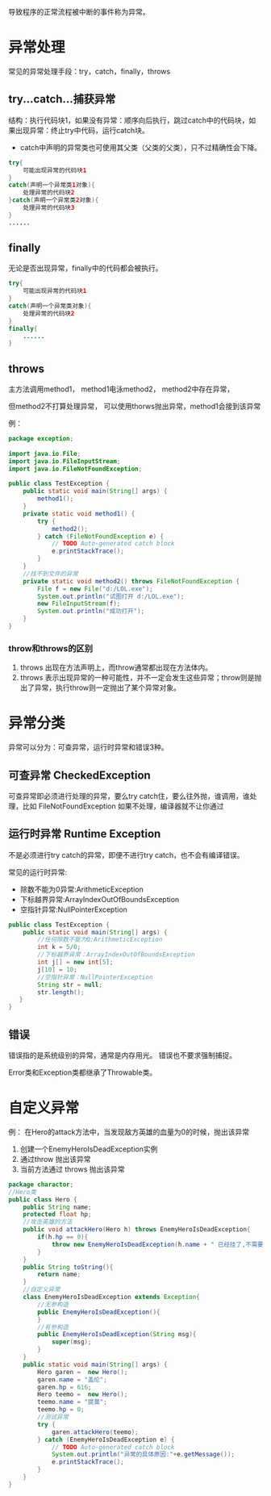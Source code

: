 导致程序的正常流程被中断的事件称为异常。
# 异常处理
常见的异常处理手段：try，catch，finally，throws
## try...catch...捕获异常
结构：执行代码块1，如果没有异常：顺序向后执行，跳过catch中的代码块，如果出现异常：终止try中代码，运行catch块。
- catch中声明的异常类也可使用其父类（父类的父类），只不过精确性会下降。
```java
try{
	可能出现异常的代码块1
}
catch(声明一个异常类1对象){
	处理异常的代码块2
}catch(声明一个异常类2对象){
	处理异常的代码块3
}
......
```
## finally
无论是否出现异常，finally中的代码都会被执行。

```java
try{
	可能出现异常的代码块1
}
catch(声明一个异常类对象){
	处理异常的代码块2
}
finally{
	......
}
```
## throws
主方法调用method1，
method1电泳method2，
method2中存在异常，

但method2不打算处理异常，
可以使用thorws抛出异常，method1会接到该异常

例：

```java
package exception;
 
import java.io.File;
import java.io.FileInputStream;
import java.io.FileNotFoundException;
 
public class TestException {
    public static void main(String[] args) {
        method1();
    }
    private static void method1() {
        try {
            method2();
        } catch (FileNotFoundException e) {
            // TODO Auto-generated catch block
            e.printStackTrace();
        }
    } 
    //找不到文件的异常
    private static void method2() throws FileNotFoundException { 
        File f = new File("d:/LOL.exe");
        System.out.println("试图打开 d:/LOL.exe");
        new FileInputStream(f);
        System.out.println("成功打开"); 
    }
}
```
### throw和throws的区别
1. throws 出现在方法声明上，而throw通常都出现在方法体内。
2. throws 表示出现异常的一种可能性，并不一定会发生这些异常；throw则是抛出了异常，执行throw则一定抛出了某个异常对象。

# 异常分类
异常可以分为：可查异常，运行时异常和错误3种。
## 可查异常 CheckedException
可查异常即必须进行处理的异常，要么try catch住，要么往外抛，谁调用，谁处理，比如 FileNotFoundException
如果不处理，编译器就不让你通过

## 运行时异常 Runtime Exception
不是必须进行try catch的异常，即便不进行try catch，也不会有编译错误。

常见的运行时异常:
- 除数不能为0异常:ArithmeticException
- 下标越界异常:ArrayIndexOutOfBoundsException
- 空指针异常:NullPointerException
```java
public class TestException {
    public static void main(String[] args) {      
        //任何除数不能为0:ArithmeticException
        int k = 5/0;         
        //下标越界异常：ArrayIndexOutOfBoundsException
        int j[] = new int[5];
        j[10] = 10;     
        //空指针异常：NullPointerException
        String str = null;
        str.length();
   }
}
```
## 错误
错误指的是系统级别的异常，通常是内存用光。
错误也不要求强制捕捉。

Error类和Exception类都继承了Throwable类。

# 自定义异常
例：
在Hero的attack方法中，当发现敌方英雄的血量为0的时候，抛出该异常
1. 创建一个EnemyHeroIsDeadException实例
2. 通过throw 抛出该异常
3. 当前方法通过 throws 抛出该异常

```java
package charactor;
//Hero类 
public class Hero {
    public String name;
    protected float hp;
    //攻击英雄的方法
    public void attackHero(Hero h) throws EnemyHeroIsDeadException{
        if(h.hp == 0){
            throw new EnemyHeroIsDeadException(h.name + " 已经挂了,不需要施放技能" );
        }
    }
    public String toString(){
        return name;
    }
    //自定义异常
    class EnemyHeroIsDeadException extends Exception{
        //无参构造
        public EnemyHeroIsDeadException(){
        }
        //有参构造
        public EnemyHeroIsDeadException(String msg){
            super(msg);
        }
    } 
    public static void main(String[] args) {
        Hero garen =  new Hero();
        garen.name = "盖伦";
        garen.hp = 616;
        Hero teemo =  new Hero();
        teemo.name = "提莫";
        teemo.hp = 0;
        //测试异常
        try {
            garen.attackHero(teemo);
        } catch (EnemyHeroIsDeadException e) {
            // TODO Auto-generated catch block
            System.out.println("异常的具体原因:"+e.getMessage());
            e.printStackTrace();
        }
    }
}
```
